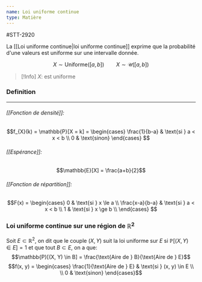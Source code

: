 ```yaml
---
name: Loi uniforme continue
type: Matière
---
```

#STT-2920 

La [[Loi uniforme continue|loi uniforme continue]] exprime que la probabilité d'une valeurs est uniforme sur une intervalle donnée.

$$X \sim \text{Uniforme}([a, b]) \qquad X \sim \mathcal{U}([a, b])$$

> [!Info]
> $X$: est uniforme

### Definition
---
###### [[Fonction de densité]]:
$$f_{X}(k) = \mathbb{P}[X = k] = 
\begin{cases}
\frac{1}{b-a} & \text{si } a < x < b \\
0 & \text{sinon}
\end{cases}
$$

###### [[Espérance]]:
$$\mathbb{E}[X] = \frac{a+b}{2}$$

###### [[Fonction de répartition]]:
$$F(x) = \begin{cases}
0 & \text{si } x \le a \\
\frac{x-a}{b-a} & \text{si } a < x < b \\
1 & \text{si } x \ge b \\
\end{cases}
$$

### Loi uniforme continue sur une région de $\mathbb{R}^2$
Soit $E \subset \mathbb{R}^2$, on dit que le couple $(X, Y)$ suit la loi uniforme sur $E$ si $\mathbb{P}[(X, Y) \in E] = 1$ et que tout $B \subset E$, on a que:
$$\mathbb{P}[(X, Y) \in B] = \frac{\text{Aire de } B}{\text{Aire de } E}$$
$$f(x, y) = \begin{cases}
\frac{1}{\text{Aire de } E} & \text{si } (x, y) \in E \\ \\
0 & \text{sinon}
\end{cases}$$
